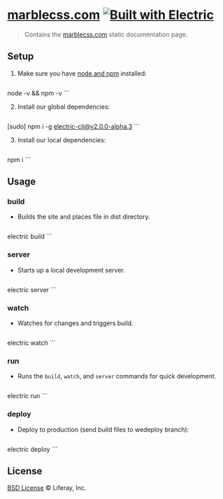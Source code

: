 # [marblecss.com](http://marblecss.com) [![Built with Electric](https://img.shields.io/badge/built%20with-electric-f3c302.svg?style=flat)](http://electricjs.com)

> Contains the [marblecss.com](http://marblecss.com) static documentation page.

## Setup

1. Make sure you have [node and npm](https://nodejs.org/en/download/) installed:

	```sh
node -v && npm -v
	```

2. Install our global dependencies:

	```sh
[sudo] npm i -g electric-cli@v2.0.0-alpha.3
	```

3. Install our local dependencies:

	```sh
npm i
	```

## Usage

### build

* Builds the site and places file in dist directory.

	```
electric build
	```

### server

* Starts up a local development server.

	```
electric server
	```

### watch

* Watches for changes and triggers build.

	```
electric watch
	```

### run

* Runs the `build`, `watch`, and `server` commands for quick development.

	```
electric run
	```

### deploy

* Deploy to production (send build files to wedeploy branch):

	```
electric deploy
	```

## License

[BSD License](https://github.com/wedeploy/wedeploy.com/blob/master/LICENSE.md) © Liferay, Inc.
